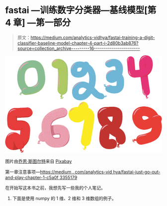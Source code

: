 # fastai —训练数字分类器—基线模型[第 4 章] —第一部分

> 原文：<https://medium.com/analytics-vidhya/fastai-training-a-digit-classifier-baseline-model-chapter-4-part-i-2d80b3ab876?source=collection_archive---------16----------------------->

![](img/9e99a9f360279f3e6d6c38db394bf559.png)

图片由[乔恩·斯图尔特](https://pixabay.com/users/s3664247-4992162/?utm_source=link-attribution&utm_medium=referral&utm_campaign=image&utm_content=3264880)来自 [Pixabay](https://pixabay.com/?utm_source=link-attribution&utm_medium=referral&utm_campaign=image&utm_content=3264880)

第一章注意事项—[https://medium . com/analytics-vid hya/fastai-just-go-out-and-play-chapter-1-c5a0f 3355179](/analytics-vidhya/fastai-just-go-out-and-play-chapter-1-c5a0f3355179)

在开始写这本书之前，我想先写一些我的个人笔记。

1.  下面是使用 numpy 的 1 维、2 维和 3 维数组的例子。